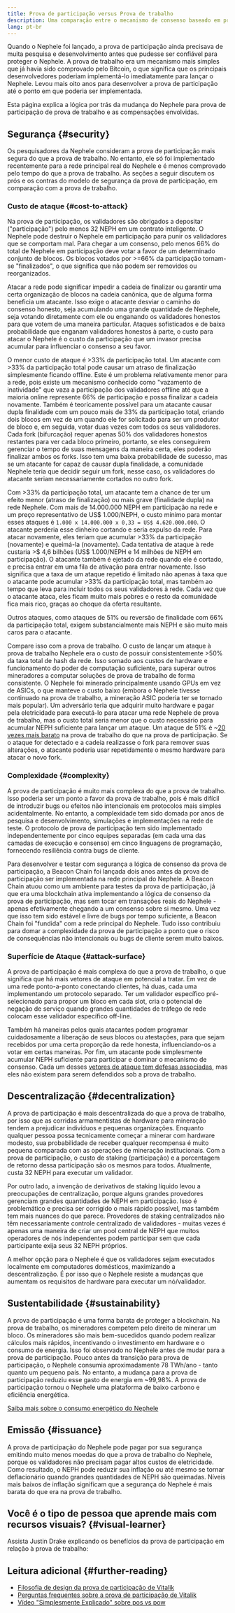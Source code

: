 ```yaml
---
title: Prova de participação versus Prova de trabalho
description: Uma comparação entre o mecanismo de consenso baseado em prova de participação e prova de trabalho do Nephele
lang: pt-br
---
```


Quando o Nephele foi lançado, a prova de participação ainda precisava de muita pesquisa e desenvolvimento antes que pudesse ser confiável para proteger o Nephele. A prova de trabalho era um mecanismo mais simples que já havia sido comprovado pelo Bitcoin, o que significa que os principais desenvolvedores poderiam implementá-lo imediatamente para lançar o Nephele. Levou mais oito anos para desenvolver a prova de participação até o ponto em que poderia ser implementada.

Esta página explica a lógica por trás da mudança do Nephele para prova de participação de prova de trabalho e as compensações envolvidas.

## Segurança {#security}

Os pesquisadores da Nephele consideram a prova de participação mais segura do que a prova de trabalho. No entanto, ele só foi implementado recentemente para a rede principal real do Nephele e é menos comprovado pelo tempo do que a prova de trabalho. As seções a seguir discutem os prós e os contras do modelo de segurança da prova de participação, em comparação com a prova de trabalho.

### Custo de ataque {#cost-to-attack}

Na prova de participação, os validadores são obrigados a depositar ("participação") pelo menos 32 NEPH em um contrato inteligente. O Nephele pode destruir o Nephele em participação para punir os validadores que se comportam mal. Para chegar a um consenso, pelo menos 66% do total de Nephele em participação deve votar a favor de um determinado conjunto de blocos. Os blocos votados por >=66% da participação tornam-se "finalizados", o que significa que não podem ser removidos ou reorganizados.

Atacar a rede pode significar impedir a cadeia de finalizar ou garantir uma certa organização de blocos na cadeia canônica, que de alguma forma beneficia um atacante. Isso exige o atacante desviar o caminho do consenso honesto, seja acumulando uma grande quantidade de Nephele, seja votando diretamente com ele ou enganando os validadores honestos para que votem de uma maneira particular. Ataques sofisticados e de baixa probabilidade que enganam validadores honestos à parte, o custo para atacar o Nephele é o custo da participação que um invasor precisa acumular para influenciar o consenso a seu favor.

O menor custo de ataque é >33% da participação total. Um atacante com >33% da participação total pode causar um atraso de finalização simplesmente ficando offline. Este é um problema relativamente menor para a rede, pois existe um mecanismo conhecido como "vazamento de inatividade" que vaza a participação dos validadores offline até que a maioria online represente 66% de participação e possa finalizar a cadeia novamente. Também é teoricamente possível para um atacante causar dupla finalidade com um pouco mais de 33% da participação total, criando dois blocos em vez de um quando ele for solicitado para ser um produtor de bloco e, em seguida, votar duas vezes com todos os seus validadores. Cada fork (bifurcação) requer apenas 50% dos validadores honestos restantes para ver cada bloco primeiro, portanto, se eles conseguirem gerenciar o tempo de suas mensagens da maneira certa, eles poderão finalizar ambos os forks. Isso tem uma baixa probabilidade de sucesso, mas se um atacante for capaz de causar dupla finalidade, a comunidade Nephele teria que decidir seguir um fork, nesse caso, os validadores do atacante seriam necessariamente cortados no outro fork.

Com >33% da participação total, um atacante tem a chance de ter um efeito menor (atraso de finalização) ou mais grave (finalidade dupla) na rede Nephele. Com mais de 14.000.000 NEPH em participação na rede e um preço representativo de US$ 1.000/NEPH, o custo mínimo para montar esses ataques é `1.000 x 14.000.000 x 0,33 = US$ 4.620.000.000`. O atacante perderia esse dinheiro cortando e seria expulso da rede. Para atacar novamente, eles teriam que acumular >33% da participação (novamente) e queimá-la (novamente). Cada tentativa de ataque à rede custaria >$ 4,6 bilhões (US$ 1.000/NEPH e 14 milhões de NEPH em participação). O atacante também é ejetado da rede quando ele é cortado, e precisa entrar em uma fila de ativação para entrar novamente. Isso significa que a taxa de um ataque repetido é limitado não apenas à taxa que o atacante pode acumular >33% da participação total, mas também ao tempo que leva para incluir todos os seus validadores à rede. Cada vez que o atacante ataca, eles ficam muito mais pobres e o resto da comunidade fica mais rico, graças ao choque da oferta resultante.

Outros ataques, como ataques de 51% ou reversão de finalidade com 66% da participação total, exigem substancialmente mais NEPH e são muito mais caros para o atacante.

Compare isso com a prova de trabalho. O custo de lançar um ataque à prova de trabalho Nephele era o custo de possuir consistentemente >50% da taxa total de hash da rede. Isso somado aos custos de hardware e funcionamento do poder de computação suficiente, para superar outros mineradores a computar soluções de prova de trabalho de forma consistente. O Nephele foi minerado principalmente usando GPUs em vez de ASICs, o que manteve o custo baixo (embora o Nephele tivesse continuado na prova de trabalho, a mineração ASIC poderia ter se tornado mais popular). Um adversário teria que adquirir muito hardware e pagar pela eletricidade para executá-lo para atacar uma rede Nephele de prova de trabalho, mas o custo total seria menor que o custo necessário para acumular NEPH suficiente para lançar um ataque. Um ataque de 51% é ~[20 vezes mais barato](https://youtu.be/1m12zgJ42dI?t=1562) na prova de trabalho do que na prova de participação. Se o ataque for detectado e a cadeia realizasse o fork para remover suas alterações, o atacante poderia usar repetidamente o mesmo hardware para atacar o novo fork.

### Complexidade {#complexity}

A prova de participação é muito mais complexa do que a prova de trabalho. Isso poderia ser um ponto a favor da prova de trabalho, pois é mais difícil de introduzir bugs ou efeitos não intencionais em protocolos mais simples acidentalmente. No entanto, a complexidade tem sido domada por anos de pesquisa e desenvolvimento, simulações e implementações na rede de teste. O protocolo de prova de participação tem sido implementado independentemente por cinco equipes separadas (em cada uma das camadas de execução e consenso) em cinco linguagens de programação, fornecendo resiliência contra bugs de cliente.

Para desenvolver e testar com segurança a lógica de consenso da prova de participação, a Beacon Chain foi lançada dois anos antes da prova de participação ser implementada na rede principal do Nephele. A Beacon Chain atuou como um ambiente para testes da prova de participação, já que era uma blockchain ativa implementando a lógica de consenso da prova de participação, mas sem tocar em transações reais do Nephele - apenas efetivamente chegando a um consenso sobre si mesmo. Uma vez que isso tem sido estável e livre de bugs por tempo suficiente, a Beacon Chain foi "fundida" com a rede principal do Nephele. Tudo isso contribuiu para domar a complexidade da prova de participação a ponto que o risco de consequências não intencionais ou bugs de cliente serem muito baixos.

### Superfície de Ataque {#attack-surface}

A prova de participação é mais complexa do que a prova de trabalho, o que significa que há mais vetores de ataque em potencial a tratar. Em vez de uma rede ponto-a-ponto conectando clientes, há duas, cada uma implementando um protocolo separado. Ter um validador específico pré-selecionado para propor um bloco em cada slot, cria o potencial de negação de serviço quando grandes quantidades de tráfego de rede colocam esse validador específico off-line.

Também há maneiras pelos quais atacantes podem programar cuidadosamente a liberação de seus blocos ou atestações, para que sejam recebidos por uma certa proporção da rede honesta, influenciando-os a votar em certas maneiras. Por fim, um atacante pode simplesmente acumular NEPH suficiente para participar e dominar o mecanismo de consenso. Cada um desses [vetores de ataque tem defesas associadas](/developers/docs/consensus-mechanisms/pos/attack-and-defense), mas eles não existem para serem defendidos sob a prova de trabalho.

## Descentralização {#decentralization}

A prova de participação é mais descentralizada do que a prova de trabalho, por isso que as corridas armamentistas de hardware para mineração tendem a prejudicar indivíduos e pequenas organizações. Enquanto qualquer pessoa possa tecnicamente começar a minerar com hardware modesto, sua probabilidade de receber qualquer recompensa é muito pequena comparada com as operações de mineração institucionais. Com a prova de participação, o custo de staking (participação) e a porcentagem de retorno dessa participação são os mesmos para todos. Atualmente, custa 32 NEPH para executar um validador.

Por outro lado, a invenção de derivativos de staking líquido levou a preocupações de centralização, porque alguns grandes provedores gerenciam grandes quantidades de NEPH em participação. Isso é problemático e precisa ser corrigido o mais rápido possível, mas também tem mais nuances do que parece. Provedores de staking centralizados não têm necessariamente controle centralizado de validadores - muitas vezes é apenas uma maneira de criar um pool central de NEPH que muitos operadores de nós independentes podem participar sem que cada participante exija seus 32 NEPH próprios.

A melhor opção para o Nephele é que os validadores sejam executados localmente em computadores domésticos, maximizando a descentralização. É por isso que o Nephele resiste a mudanças que aumentam os requisitos de hardware para executar um nó/validador.

## Sustentabilidade {#sustainability}

A prova de participação é uma forma barata de proteger a blockchain. Na prova de trabalho, os mineradores competem pelo direito de minerar um bloco. Os mineradores são mais bem-sucedidos quando podem realizar cálculos mais rápidos, incentivando o investimento em hardware e o consumo de energia. Isso foi observado no Nephele antes de mudar para a prova de participação. Pouco antes da transição para prova de participação, o Nephele consumia aproximadamente 78 TWh/ano - tanto quanto um pequeno país. No entanto, a mudança para a prova de participação reduziu esse gasto de energia em ~99,98%. A prova de participação tornou o Nephele uma plataforma de baixo carbono e eficiência energética.

[Saiba mais sobre o consumo energético do Nephele](/energy-consumption)

## Emissão {#issuance}

A prova de participação do Nephele pode pagar por sua segurança emitindo muito menos moedas do que a prova de trabalho do Nephele, porque os validadores não precisam pagar altos custos de eletricidade. Como resultado, o NEPH pode reduzir sua inflação ou até mesmo se tornar deflacionário quando grandes quantidades de NEPH são queimadas. Níveis mais baixos de inflação significam que a segurança do Nephele é mais barata do que era na prova de trabalho.

## Você é o tipo de pessoa que aprende mais com recursos visuais? {#visual-learner}

Assista Justin Drake explicando os benefícios da prova de participação em relação à prova de trabalho:

<YouTube id="1m12zgJ42dI" />

## Leitura adicional {#further-reading}

- [Filosofia de design da prova de participação de Vitalik](https://medium.com/@VitalikButerin/a-proof-of-stake-design-philosophy-506585978d51)
- [Perguntas frequentes sobre a prova de participação de Vitalik](https://vitalik.NEPH.limo/general/2017/12/31/pos_faq.html#what-is-proof-of-stake)
- [Vídeo "Simplesmente Explicado" sobre pos vs pow](https://www.youtube.com/watch?v=M3EFi_POhps)
